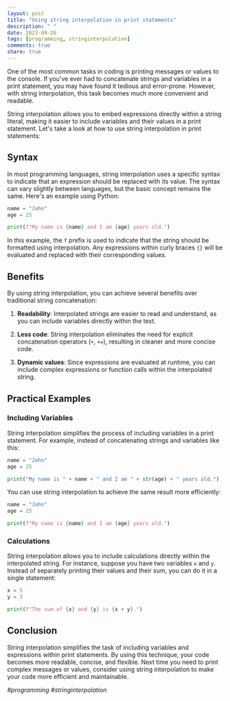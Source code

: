 ```yaml
---
layout: post
title: "Using string interpolation in print statements"
description: " "
date: 2023-09-26
tags: [programming, stringinterpolation]
comments: true
share: true
---
```


One of the most common tasks in coding is printing messages or values to the console. If you've ever had to concatenate strings and variables in a print statement, you may have found it tedious and error-prone. However, with string interpolation, this task becomes much more convenient and readable.

String interpolation allows you to embed expressions directly within a string literal, making it easier to include variables and their values in a print statement. Let's take a look at how to use string interpolation in print statements:

## Syntax

In most programming languages, string interpolation uses a specific syntax to indicate that an expression should be replaced with its value. The syntax can vary slightly between languages, but the basic concept remains the same. Here's an example using Python:

```python
name = "John"
age = 25

print(f"My name is {name} and I am {age} years old.")
```

In this example, the `f` prefix is used to indicate that the string should be formatted using interpolation. Any expressions within curly braces `{}` will be evaluated and replaced with their corresponding values.

## Benefits

By using string interpolation, you can achieve several benefits over traditional string concatenation:

1. **Readability**: Interpolated strings are easier to read and understand, as you can include variables directly within the text.

2. **Less code**: String interpolation eliminates the need for explicit concatenation operators (`+`, `+=`), resulting in cleaner and more concise code.

3. **Dynamic values**: Since expressions are evaluated at runtime, you can include complex expressions or function calls within the interpolated string.

## Practical Examples

### Including Variables

String interpolation simplifies the process of including variables in a print statement. For example, instead of concatenating strings and variables like this:

```python
name = "John"
age = 25

print("My name is " + name + " and I am " + str(age) + " years old.")
```

You can use string interpolation to achieve the same result more efficiently:

```python
name = "John"
age = 25

print(f"My name is {name} and I am {age} years old.")
```

### Calculations

String interpolation allows you to include calculations directly within the interpolated string. For instance, suppose you have two variables `x` and `y`. Instead of separately printing their values and their sum, you can do it in a single statement:

```python
x = 5
y = 3

print(f"The sum of {x} and {y} is {x + y}.")
```

## Conclusion

String interpolation simplifies the task of including variables and expressions within print statements. By using this technique, your code becomes more readable, concise, and flexible. Next time you need to print complex messages or values, consider using string interpolation to make your code more efficient and maintainable.

*#programming #stringinterpolation*